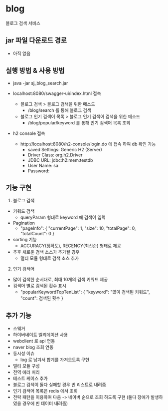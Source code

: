 # blog
블로그 검색 서비스

## jar 파일 다운로드 경로
- 아직 없음

## 실행 방법 & 사용 방법
- java -jar sj_blog_search.jar
- localhost:8080/swagger-ui/index.html 접속
    - 블로그 검색 > 블로그 검색을 위한 메소드
        - /blog/search 를 통해 블로그 검색
    - 블로그 인기 검색어 목록 > 블로그 인기 검색어 검색을 위한 메소드
        - /blog/popular/keyword 를 통해 인기 검색어 목록 조회


- h2 console 접속
    - http://localhost:8080/h2-console/login.do 에 접속 하여 db 확인 가능
        - saved Settings: Generic H2 (Server)
        - Driver Class: org.h2.Driver
        - JDBC URL: jdbc:h2:mem:testdb
        - User Name: sa
        - Password: 

## 기능 구현
1. 블로그 검색
- 키워드 검색
    - queryParam 형태로 keyword 에 검색어 입력
- Pagination 
    - "pageInfo": 
        {
          "currentPage": 1,
          "size": 10,
          "totalPage": 0,
          "totalCount": 0
        }
- sorting 기능
    - ACCURACY(정확도), RECENCY(최신순) 형태로 제공
- 추후 새로운 검색 소스가 추가될 경우
    - 멀티 모듈 형태로 검색 소스 추가
2. 인기 검색어
- 많이 검색한 순서대로, 최대 10개의 검색 키워드 제공
- 검색어 별로 검색된 횟수 표시
    - "popularKeywordTopTenList":
        {
          "keyword": "많이 검색된 키워드",
          "count": 검색된 횟수
        }

## 추가 기능
- 스웨거
- 하이버네이트 벨리데이션 사용
- webclient 로 api 연동
- naver blog 조회 연동
- 동시성 이슈 
  - log 로 남겨서 합계를 가져오도록 구현
- 멀티 모듈 구성
- 전역 에러 처리
- 테스트 케이스 추가
- 블로그 검색이 둘다 실패할 경우 빈 리스트로 내려줌
- 인기 검색어 목록은 redis 에서 조회
- 전략 패턴을 이용하여 다음 -> 네이버 순으로 조회 하도록 구현 (둘다 장애가 발생하였을 경우에 빈 데이터 내려줌)

